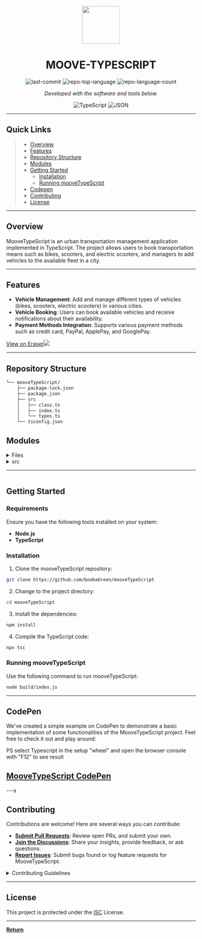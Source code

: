 <p align="center">
  <img src="https://img.icons8.com/?size=512&id=55494&format=png" width="100" />
</p>
<p align="center">
    <h1 align="center">MOOVE-TYPESCRIPT</h1>
</p>

<p align="center">
	<img src="https://img.shields.io/github/last-commit/boobaGreen/mooveTypeScript?style=flat&logo=git&logoColor=white&color=0080ff" alt="last-commit">
	<img src="https://img.shields.io/github/languages/top/boobaGreen/mooveTypeScript?style=flat&color=0080ff" alt="repo-top-language">
	<img src="https://img.shields.io/github/languages/count/boobaGreen/mooveTypeScript?style=flat&color=0080ff" alt="repo-language-count">
<p>
<p align="center">
		<em>Developed with the software and tools below.</em>
</p>
<p align="center">
	<img src="https://img.shields.io/badge/TypeScript-3178C6.svg?style=flat&logo=TypeScript&logoColor=white" alt="TypeScript">
	<img src="https://img.shields.io/badge/JSON-000000.svg?style=flat&logo=JSON&logoColor=white" alt="JSON">
</p>
<hr>

## Quick Links

> - [Overview](#overview)
> - [Features](#features)
> - [Repository Structure](#repository-structure)
> - [Modules](#modules)
> - [Getting Started](#getting-started)
>   - [Installation](#installation)
>   - [Running mooveTypeScript](#running-moovetypescript)
> - [Codepen](#codepen)
> - [Contributing](#contributing)
> - [License](#license)

---

## Overview

MooveTypeScript is an urban transportation management application implemented in TypeScript. The project allows users to book transportation means such as bikes, scooters, and electric scooters, and managers to add vehicles to the available fleet in a city.

---

## Features

- **Vehicle Management**: Add and manage different types of vehicles (bikes, scooters, electric scooters) in various cities.
- **Vehicle Booking**: Users can book available vehicles and receive notifications about their availability.
- **Payment Methods Integration**: Supports various payment methods such as credit card, PayPal, ApplePay, and GooglePay.

[View on Eraser![](https://app.eraser.io/workspace/HFPC2ALDLKvtidwPkelJ/preview?elements=c594sstGMHKtHw39gqd2MA&type=embed)](https://app.eraser.io/workspace/HFPC2ALDLKvtidwPkelJ?elements=c594sstGMHKtHw39gqd2MA)

---

## Repository Structure

```sh
└── mooveTypeScript/
    ├── package-lock.json
    ├── package.json
    ├── src
    │   ├── class.ts
    │   ├── index.ts
    │   └── types.ts
    └── tsconfig.json

```

## Modules

<details closed><summary>Files</summary>

| File                                                                                             | Summary                            |
| ------------------------------------------------------------------------------------------------ | ---------------------------------- |
| [tsconfig.json](https://github.com/boobaGreen/mooveTypeScript/blob/master/tsconfig.json)         | TypeScript configuration.          |
| [note.txt](https://github.com/boobaGreen/mooveTypeScript/blob/master/note.txt)                   | Development notes for the project. |
| [package.json](https://github.com/boobaGreen/mooveTypeScript/blob/master/package.json)           | Project dependencies and scripts.  |
| [package-lock.json](https://github.com/boobaGreen/mooveTypeScript/blob/master/package-lock.json) | Lockfile for dependencies.         |

</details>

<details closed><summary>src</summary>

| File                                                                               | Summary                             |
| ---------------------------------------------------------------------------------- | ----------------------------------- |
| [types.ts](https://github.com/boobaGreen/mooveTypeScript/blob/master/src/types.ts) | Definition of types and interfaces. |
| [class.ts](https://github.com/boobaGreen/mooveTypeScript/blob/master/src/class.ts) | Implementation of main classes.     |
| [index.ts](https://github.com/boobaGreen/mooveTypeScript/blob/master/src/index.ts) | Example usage of the classes.       |

</details>

---

```

```

## Getting Started

### Requirements

Ensure you have the following tools installed on your system:

- **Node.js**
- **TypeScript**

### Installation

1. Clone the mooveTypeScript repository:

```sh
git clone https://github.com/boobaGreen/mooveTypeScript
```

2. Change to the project directory:

```sh
cd mooveTypeScript
```

3. Install the dependencies:

```sh
npm install
```

4. Compile the TypeScript code:

```sh
npx tsc
```

### Running mooveTypeScript

Use the following command to run mooveTypeScript:

```sh
node build/index.js
```

---

## CodePen

We've created a simple example on CodePen to demonstrate a basic implementation of some functionalities of the MooveTypeScript project. Feel free to check it out and play around:

PS select Typescript in the setup "wheel" and open the browser console with "F12" to see result

## [MooveTypeScript CodePen](https://codepen.io/boobagreen/pen/JjqXzJb)

---s

## Contributing

Contributions are welcome! Here are several ways you can contribute:

- **[Submit Pull Requests](https://github.com/boobaGreen/mooveTypeScript/pulls)**: Review open PRs, and submit your own.
- **[Join the Discussions](https://github.com/boobaGreen/mooveTypeScript/discussions)**: Share your insights, provide feedback, or ask questions.
- **[Report Issues](https://github.com/boobaGreen/mooveTypeScript/issues)**: Submit bugs found or log feature requests for MooveTypeScript.

<details closed>
    <summary>Contributing Guidelines</summary>

1. **Fork the Repository**: Start by forking the project repository to your GitHub account.
2. **Clone Locally**: Clone the forked repository to your local machine using a Git client.
   ```sh
   git clone https://github.com/your-username/mooveTypeScript
   ```
3. **Create a New Branch**: Always work on a new branch, giving it a descriptive name.
   ```sh
   git checkout -b new-feature-x
   ```
4. **Make Your Changes**: Develop and test your changes locally.
5. **Commit Your Changes**: Commit with a clear message describing your updates.
   ```sh
   git commit -m 'Implemented new feature x.'
   ```
6. **Push to GitHub**: Push the changes to your forked repository.
   ```sh
   git push origin new-feature-x
   ```
7. **Submit a Pull Request**: Create a PR against the original project repository. Clearly describe the changes and their motivations.

Once your PR is reviewed and approved, it will be merged into the main branch.

</details>

---

## License

This project is protected under the [ISC](LICENSE) License.

---

[**Return**](#quick-links)
